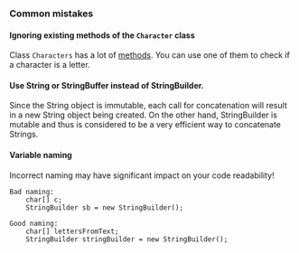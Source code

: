 ### Common mistakes

#### Ignoring existing methods of the `Character` class
Class `Characters` has a lot of [methods](https://docs.oracle.com/en/java/javase/13/docs/api/java.base/java/lang/Character.html). 
You can use one of them to check if a character is a letter.

#### Use String or StringBuffer instead of StringBuilder.
Since the String object is immutable, each call for concatenation will result in a new String object being created.
On the other hand, StringBuilder is mutable and thus is considered to be a very efficient way to concatenate Strings.

#### Variable naming
Incorrect naming may have significant impact on your code readability!  
```
Bad naming:
    char[] c;
    StringBuilder sb = new StringBuilder();
```  
```
Good naming: 
    char[] lettersFromText;
    StringBuilder stringBuilder = new StringBuilder();
```  
